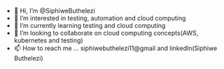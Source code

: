 - 👋 Hi, I’m @SiphiweButhelezi
- 👀 I’m interested in testing, automation and cloud computing
- 🌱 I’m currently learning testing and cloud computing
- 💞️ I’m looking to collaborate on cloud computing concepts(AWS, kubernetes and testing) 
- 📫 How to reach me ... siphiwebuthelezi11@gmail and linkedIn(Siphiwe Buthelezi)

<!---
SiphiweButhelezi/SiphiweButhelezi is a ✨ special ✨ repository because its `README.md` (this file) appears on your GitHub profile.
You can click the Preview link to take a look at your changes.
--->
